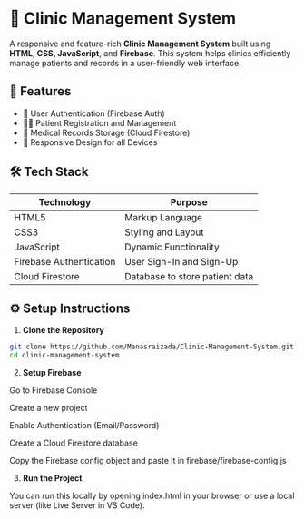 # 🏥 Clinic Management System

A responsive and feature-rich **Clinic Management System** built using **HTML, CSS, JavaScript**, and **Firebase**. This system helps clinics efficiently manage patients and records in a user-friendly web interface.

## 🚀 Features

- 🔐 User Authentication (Firebase Auth)
- 👨‍⚕️ Patient Registration and Management
- 📂 Medical Records Storage (Cloud Firestore)
- 📱 Responsive Design for all Devices

## 🛠️ Tech Stack

| Technology | Purpose |
|------------|---------|
| HTML5      | Markup Language |
| CSS3       | Styling and Layout |
| JavaScript | Dynamic Functionality |
| Firebase Authentication | User Sign-In and Sign-Up |
| Cloud Firestore | Database to store patient data |


## ⚙️ Setup Instructions

1. **Clone the Repository**

```bash
git clone https://github.com/Manasraizada/Clinic-Management-System.git
cd clinic-management-system
```
2. **Setup Firebase**

Go to Firebase Console

Create a new project

Enable Authentication (Email/Password)

Create a Cloud Firestore database

Copy the Firebase config object and paste it in firebase/firebase-config.js

3. **Run the Project**

You can run this locally by opening index.html in your browser or use a local server (like Live Server in VS Code).

